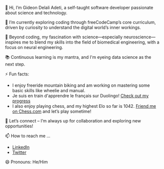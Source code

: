 👋 Hi, I’m Gideon Delali Adeti, a self-taught software developer passionate about science and technology.

👀 I’m currently exploring coding through freeCodeCamp’s core curriculum, driven by curiosity to understand the digital world’s inner workings.

🌱 Beyond coding, my fascination with science—especially neuroscience—inspires me to blend my skills into the field of biomedical engineering, with a focus on neural engineering.

📚 Continuous learning is my mantra, and I'm eyeing data science as the next step.

⚡ Fun facts:
- I enjoy freeride mountain biking and am working on mastering some basic skills like wheelie and manual.
- Je suis en train d'apprendre le français sur Duolingo! [Check out my progress](https://www.duolingo.com/profile/Gideon-D-Adeti?via=share_profile_link)
- I also enjoy playing chess, and my highest Elo so far is 1042. [Friend me on Chess.com](https://friend.chess.com/s7eDE) and let’s play sometime!
  
💞️ Let’s connect – I’m always up for collaboration and exploring new opportunities!

📫 How to reach me ...
- [LinkedIn](https://www.linkedin.com/in/gideon-d-adeti/)
- [Twitter](https://twitter.com/Gideon_D_Adeti)

😄 Pronouns: He/Him

<!---
Gideon-D-Adeti/Gideon-D-Adeti is a ✨ special ✨ repository because its `README.md` (this file) appears on your GitHub profile.
You can click the Preview link to take a look at your changes.
--->
